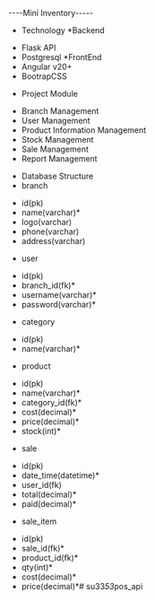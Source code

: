 ----Mini Inventory-----+ Technology *Backend - Flask API - Postgresql *FrontEnd - Angular v20+ - BootrapCSS+ Project Module - Branch Management - User Management - Product Information Management - Stock Management - Sale Management - Report Management+ Database Structure + branch  - id(pk)  - name(varchar)*  - logo(varchar)  - phone(varchar)  - address(varchar) + user  - id(pk)  - branch_id(fk)*  - username(varchar)*  - password(varchar)* +  category  - id(pk)  - name(varchar)* +  product  - id(pk)  - name(varchar)*  - category_id(fk)*  - cost(decimal)*  - price(decimal)*  - stock(int)* + sale  - id(pk)  - date_time(datetime)*  - user_id(fk)  - total(decimal)*  - paid(decimal)* + sale_item  - id(pk)  - sale_id(fk)*  - product_id(fk)*  - qty(int)*  - cost(decimal)*  - price(decimal)*#   s u 3 3 _ 5 3 _ p o s _ a p i  
 